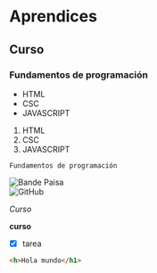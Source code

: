 # Aprendices
## Curso 
### Fundamentos de programación

- HTML
- CSC
- JAVASCRIPT

1. HTML
2. CSC
3. JAVASCRIPT

~~~
Fundamentos de programación
~~~

![Bande Paisa](https://www.pngegg.com/es/png-wvkzp) <br>
![GitHub](https://github.com/)

*Curso*

**curso**

- [x] tarea 

```html
<h>Hola mundo</h1>
```

